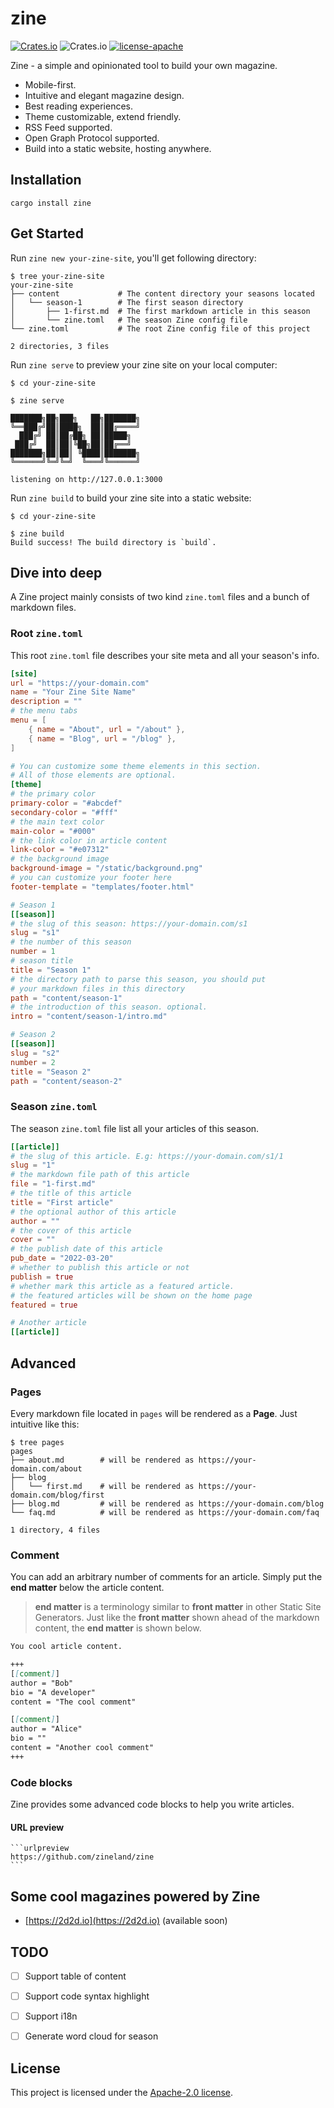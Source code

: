# zine

[![Crates.io](https://img.shields.io/crates/v/zine.svg)](https://crates.io/crates/zine)
![Crates.io](https://img.shields.io/crates/d/zine)
[![license-apache](https://img.shields.io/badge/license-Apache-yellow.svg)](./LICENSE)

Zine - a simple and opinionated tool to build your own magazine.

- Mobile-first.
- Intuitive and elegant magazine design.
- Best reading experiences.
- Theme customizable, extend friendly.
- RSS Feed supported.
- Open Graph Protocol supported.
- Build into a static website, hosting anywhere.

## Installation

`cargo install zine`

## Get Started

Run `zine new your-zine-site`, you'll get following directory:

```
$ tree your-zine-site
your-zine-site
├── content             # The content directory your seasons located
│   └── season-1        # The first season directory
│       ├── 1-first.md  # The first markdown article in this season
│       └── zine.toml   # The season Zine config file
└── zine.toml           # The root Zine config file of this project

2 directories, 3 files
```

Run `zine serve` to preview your zine site on your local computer:

```
$ cd your-zine-site

$ zine serve

███████╗██╗███╗   ██╗███████╗
╚══███╔╝██║████╗  ██║██╔════╝
  ███╔╝ ██║██╔██╗ ██║█████╗  
 ███╔╝  ██║██║╚██╗██║██╔══╝  
███████╗██║██║ ╚████║███████╗
╚══════╝╚═╝╚═╝  ╚═══╝╚══════╝
                             
listening on http://127.0.0.1:3000
```

Run `zine build` to build your zine site into a static website:

```
$ cd your-zine-site

$ zine build
Build success! The build directory is `build`.
```

## Dive into deep

A Zine project mainly consists of two kind `zine.toml` files and a bunch of markdown files.

### Root `zine.toml`

This root `zine.toml` file describes your site meta and all your season's info.

```toml
[site]
url = "https://your-domain.com"
name = "Your Zine Site Name"
description = ""
# the menu tabs
menu = [
    { name = "About", url = "/about" },
    { name = "Blog", url = "/blog" },
]

# You can customize some theme elements in this section.
# All of those elements are optional.
[theme]
# the primary color
primary-color = "#abcdef"
secondary-color = "#fff"
# the main text color
main-color = "#000"
# the link color in article content
link-color = "#e07312"
# the background image
background-image = "/static/background.png"
# you can customize your footer here
footer-template = "templates/footer.html"

# Season 1
[[season]]
# the slug of this season: https://your-domain.com/s1
slug = "s1"
# the number of this season
number = 1
# season title
title = "Season 1"
# the directory path to parse this season, you should put
# your markdown files in this directory
path = "content/season-1"
# the introduction of this season. optional.
intro = "content/season-1/intro.md"

# Season 2
[[season]]
slug = "s2"
number = 2
title = "Season 2"
path = "content/season-2"
```

### Season `zine.toml`

The season `zine.toml` file list all your articles of this season.

```toml
[[article]]
# the slug of this article. E.g: https://your-domain.com/s1/1
slug = "1"
# the markdown file path of this article
file = "1-first.md"
# the title of this article
title = "First article"
# the optional author of this article
author = ""
# the cover of this article
cover = ""
# the publish date of this article
pub_date = "2022-03-20"
# whether to publish this article or not
publish = true
# whether mark this article as a featured article. 
# the featured articles will be shown on the home page
featured = true

# Another article
[[article]]

```

## Advanced

### Pages

Every markdown file located in `pages` will be rendered as a **Page**. Just intuitive like this:

```
$ tree pages
pages
├── about.md        # will be rendered as https://your-domain.com/about
├── blog            
│   └── first.md    # will be rendered as https://your-domain.com/blog/first
├── blog.md         # will be rendered as https://your-domain.com/blog
└── faq.md          # will be rendered as https://your-domain.com/faq

1 directory, 4 files
```

### Comment

You can add an arbitrary number of comments for an article. Simply put the **end matter** below the article content.

> **end matter** is a terminology similar to **front matter** in other Static Site Generators. Just like the **front matter** shown ahead of the markdown content, the **end matter** is shown below.

```markdown
You cool article content.

+++
[[comment]]
author = "Bob"
bio = "A developer"
content = "The cool comment"

[[comment]]
author = "Alice"
bio = ""
content = "Another cool comment"
+++
```

### Code blocks

Zine provides some advanced code blocks to help you write articles.

#### URL preview

~~~
```urlpreview
https://github.com/zineland/zine
```
~~~

## Some cool magazines powered by Zine

- [https://2d2d.io](https://2d2d.io) (available soon)

## TODO

- [ ] Support table of content

- [ ] Support code syntax highlight

- [ ] Support i18n

- [ ] Generate word cloud for season

## License

This project is licensed under the [Apache-2.0 license](./LICENSE).